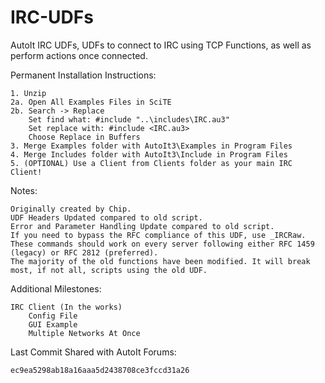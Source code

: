 IRC-UDFs
========

AutoIt IRC UDFs, UDFs to connect to IRC using TCP Functions, as well as perform actions once connected.

Permanent Installation Instructions:

    1. Unzip
    2a. Open All Examples Files in SciTE
    2b. Search -> Replace
        Set find what: #include "..\includes\IRC.au3"
        Set replace with: #include <IRC.au3>
        Choose Replace in Buffers
    3. Merge Examples folder with AutoIt3\Examples in Program Files
    4. Merge Includes folder with AutoIt3\Include in Program Files
    5. (OPTIONAL) Use a Client from Clients folder as your main IRC Client!

Notes:

    Originally created by Chip. 
    UDF Headers Updated compared to old script.  
    Error and Parameter Handling Update compared to old script.  
    If you need to bypass the RFC compliance of this UDF, use _IRCRaw.  
    These commands should work on every server following either RFC 1459 (legacy) or RFC 2812 (preferred).  
    The majority of the old functions have been modified. It will break most, if not all, scripts using the old UDF.  

Additional Milestones: 

    IRC Client (In the works)
        Config File
        GUI Example
        Multiple Networks At Once

Last Commit Shared with AutoIt Forums:

    ec9ea5298ab18a16aaa5d2438708ce3fccd31a26
